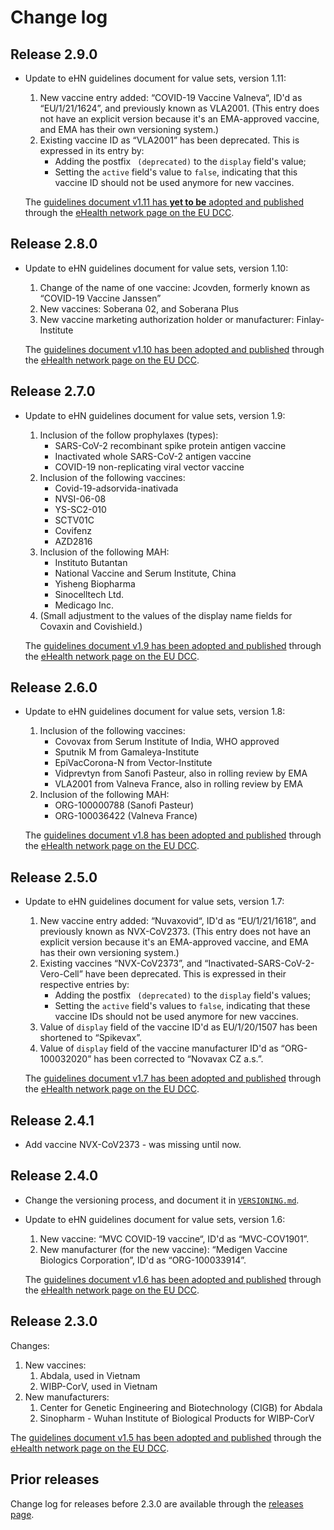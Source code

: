 # Change log


## Release 2.9.0

* Update to eHN guidelines document for value sets, version 1.11:
    1. New vaccine entry added: “COVID-19 Vaccine Valneva“, ID'd as “EU/1/21/1624”, and previously known as VLA2001.
       (This entry does not have an explicit version because it's an EMA-approved vaccine, and EMA has their own versioning system.)
    2. Existing vaccine ID as “VLA2001” has been deprecated.
       This is expressed in its entry by:
        * Adding the postfix ` (deprecated)` to the `display` field's value;
        * Setting the `active` field's value to `false`, indicating that this vaccine ID should not be used anymore for new vaccines.

  The [guidelines document v1.11 has **yet to be** adopted and published](https://ec.europa.eu/health/sites/default/files/ehealth/docs/digital-green-value-sets_en.pdf) through the [eHealth network page on the EU DCC](https://ec.europa.eu/health/ehealth/covid-19_en).


## Release 2.8.0

* Update to eHN guidelines document for value sets, version 1.10:
  1. Change of the name of one vaccine: Jcovden, formerly known as “COVID-19 Vaccine Janssen”
  2. New vaccines: Soberana 02, and Soberana Plus
  3. New vaccine marketing authorization holder or manufacturer: Finlay-Institute

  The [guidelines document v1.10 has been adopted and published](https://ec.europa.eu/health/sites/default/files/ehealth/docs/digital-green-value-sets_en.pdf) through the [eHealth network page on the EU DCC](https://ec.europa.eu/health/ehealth/covid-19_en).


## Release 2.7.0

* Update to eHN guidelines document for value sets, version 1.9:
    1. Inclusion of the follow prophylaxes (types):
        - SARS-CoV-2 recombinant spike protein antigen vaccine
        - Inactivated whole SARS-CoV-2 antigen vaccine
        - COVID-19 non-replicating viral vector vaccine
    2. Inclusion of the following vaccines:
        - Covid-19-adsorvida-inativada
        - NVSI-06-08
        - YS-SC2-010
        - SCTV01C
        - Covifenz
        - AZD2816
    3. Inclusion of the following MAH:
        - Instituto Butantan
        - National Vaccine and Serum Institute, China
        - Yisheng Biopharma
        - Sinocelltech Ltd.
        - Medicago Inc.
    4. (Small adjustment to the values of the display name fields for Covaxin and Covishield.)

  The [guidelines document v1.9 has been adopted and published](https://ec.europa.eu/health/sites/default/files/ehealth/docs/digital-green-value-sets_en.pdf) through the [eHealth network page on the EU DCC](https://ec.europa.eu/health/ehealth/covid-19_en).


## Release 2.6.0

* Update to eHN guidelines document for value sets, version 1.8:
  1. Inclusion of the following vaccines:
     - Covovax from Serum Institute of India, WHO approved
     - Sputnik M from Gamaleya-Institute
     - EpiVacCorona-N from Vector-Institute
     - Vidprevtyn from Sanofi Pasteur, also in rolling review by EMA
     - VLA2001 from Valneva France, also in rolling review by EMA
  2. Inclusion of the following MAH:
     - ORG-100000788 (Sanofi Pasteur)
     - ORG-100036422 (Valneva France)

  The [guidelines document v1.8 has been adopted and published](https://ec.europa.eu/health/sites/default/files/ehealth/docs/digital-green-value-sets_en.pdf) through the [eHealth network page on the EU DCC](https://ec.europa.eu/health/ehealth/covid-19_en).


## Release 2.5.0

* Update to eHN guidelines document for value sets, version 1.7:
    1. New vaccine entry added: “Nuvaxovid“, ID'd as “EU/1/21/1618”, and previously known as NVX-CoV2373.
       (This entry does not have an explicit version because it's an EMA-approved vaccine, and EMA has their own versioning system.)
    2. Existing vaccines “NVX-CoV2373”, and “Inactivated-SARS-CoV-2-Vero-Cell” have been deprecated.
       This is expressed in their respective entries by:
       * Adding the postfix ` (deprecated)` to the `display` field's values;
       * Setting the `active` field's values to `false`, indicating that these vaccine IDs should not be used anymore for new vaccines.
    3. Value of `display` field of the vaccine ID'd as EU/1/20/1507 has been shortened to “Spikevax”.
    4. Value of `display` field of the vaccine manufacturer ID'd as “ORG-100032020” has been corrected to “Novavax CZ a.s.”.

  The [guidelines document v1.7 has been adopted and published](https://ec.europa.eu/health/sites/default/files/ehealth/docs/digital-green-value-sets_en.pdf) through the [eHealth network page on the EU DCC](https://ec.europa.eu/health/ehealth/covid-19_en).


## Release 2.4.1

* Add vaccine NVX-CoV2373 - was missing until now.


## Release 2.4.0

* Change the versioning process, and document it in [`VERSIONING.md`](./VERSIONING.md).

* Update to eHN guidelines document for value sets, version 1.6:
   1. New vaccine: “MVC COVID-19 vaccine“, ID'd as “MVC-COV1901”.
   2. New manufacturer (for the new vaccine): “Medigen Vaccine Biologics Corporation”, ID'd as “ORG-100033914”.

    The [guidelines document v1.6 has been adopted and published](https://ec.europa.eu/health/sites/default/files/ehealth/docs/digital-green-value-sets_en.pdf) through the [eHealth network page on the EU DCC](https://ec.europa.eu/health/ehealth/covid-19_en).


## Release 2.3.0

Changes:

1. New vaccines:
    1. Abdala, used in Vietnam
    2. WIBP-CorV, used in Vietnam
2. New manufacturers:
    1. Center for Genetic Engineering and Biotechnology (CIGB) for Abdala
    2. Sinopharm - Wuhan Institute of Biological Products for WIBP-CorV

The [guidelines document v1.5 has been adopted and published](https://ec.europa.eu/health/sites/default/files/ehealth/docs/digital-green-value-sets_en.pdf) through the [eHealth network page on the EU DCC](https://ec.europa.eu/health/ehealth/covid-19_en).


## Prior releases

Change log for releases before 2.3.0 are available through the [releases page](https://github.com/ehn-dcc-development/ehn-dcc-valuesets/releases).

